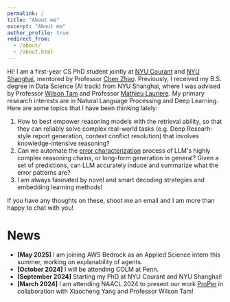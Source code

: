 ```yaml
---
permalink: /
title: "About me"
excerpt: "About me"
author_profile: true
redirect_from: 
  - /about/
  - /about.html
---
```


Hi! I am a first-year CS PhD student jointly at [NYU Courant](https://cims.nyu.edu/dynamic/) and [NYU Shanghai](https://shanghai.nyu.edu), mentored by Professor [Chen Zhao](http://www.chenz.umiacs.io/). Previously, I received my B.S. degree in Data Science (AI track) from NYU Shanghai, where I was advised by Professor [Wilson Tam](https://shanghai.nyu.edu/academics/faculty/directory/yik-cheung-wilson-tam) and Professor [Mathieu Lauriere](https://mlauriere.github.io/). My primary research interests are in Natural Language Processing and Deep Learning. Here are some topics that I have been thinking lately:

1. How to best empower reasoning models with the retrieval ability, so that they can reliably solve complex real-world tasks (e.g. Deep Researh-style report generation, context conflict resolution) that involves knowledge-intensive reasoning?
2. Can we automate the [error characterization](http://duboue.net/blog37.html) process of LLM's highly complex reasoning chains, or long-form generation in general? Given a set of predictions, can LLM accurately induce and summarize what the error patterns are?
3. I am always fasinated by novel and smart decoding strategies and embedding learning methods!

If you have any thoughts on these, shoot me an email and I am more than happy to chat with you!

News
======

* **[May 2025]** I am joining AWS Bedrock as an Applied Science intern this summer, working on explanability of agents.
* **[October 2024]** I will be attending COLM at Penn.
* **[September 2024]** Starting my PhD at NYU Courant and NYU Shanghai! 
* **[March 2024]** I am attending NAACL 2024 to present our work [ProPer](https://arxiv.org/abs/2405.17893) in collaboration with Xiaocheng Yang and Professor Wilson Tam!


